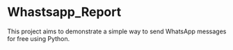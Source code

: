 # Whastsapp_Report
This project aims to demonstrate a simple way to send WhatsApp messages for free using Python.
